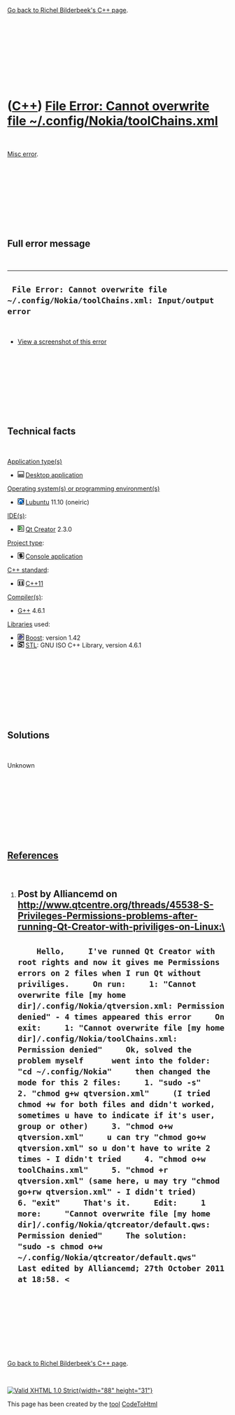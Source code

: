 

[Go back to Richel Bilderbeek's C++ page](Cpp.htm).

 

 

 

 

 

([C++](Cpp.htm)) [File Error: Cannot overwrite file \~/.config/Nokia/toolChains.xml](CppMiscErrorFileErrorCannotOverwriteNokiaToolchainsXml.htm)
================================================================================================================================================

 

[Misc error](CppMiscError.htm).

 

 

 

 

 

Full error message
------------------

 

  -----------------------------------------------------------------------------------------
  ` File Error: Cannot overwrite file ~/.config/Nokia/toolChains.xml: Input/output error`
  -----------------------------------------------------------------------------------------

 

-   [View a screenshot of this
    error](CppMiscErrorFileErrorCannotOverwriteNokiaToolchainsXml.png)

 

 

 

 

 

Technical facts
---------------

 

[Application type(s)](CppApplication.htm)

-   ![Desktop](PicDesktop.png) [Desktop
    application](CppDesktopApplication.htm)

[Operating system(s) or programming environment(s)](CppOs.htm)

-   ![Lubuntu](PicLubuntu.png) [Lubuntu](CppLubuntu.htm) 11.10 (oneiric)

[IDE(s)](CppIde.htm):

-   ![Qt Creator](PicQtCreator.png) [Qt Creator](CppQtCreator.htm) 2.3.0

[Project type](CppQtProjectType.htm):

-   ![console](PicConsole.png) [Console
    application](CppConsoleApplication.htm)

[C++ standard](CppStandard.htm):

-   ![C++11](PicCpp11.png) [C++11](Cpp11.htm)

[Compiler(s)](CppCompiler.htm):

-   [G++](CppGpp.htm) 4.6.1

[Libraries](CppLibrary.htm) used:

-   ![Boost](PicBoost.png) [Boost](CppBoost.htm): version 1.42
-   ![STL](PicStl.png) [STL](CppStl.htm): GNU ISO C++ Library, version
    4.6.1

 

 

 

 

 

Solutions
---------

 

Unknown

 

 

 

 

 

[References](CppReferences.htm)
-------------------------------

 

1.  Post by Alliancemd on
    http://www.qtcentre.org/threads/45538-S-Privileges-Permissions-problems-after-running-Qt-Creator-with-priviliges-on-Linux:\
      ----------------------------------------------------------------------------------------------------------------------------------------------------------------------------------------------------------------------------------------------------------------------------------------------------------------------------------------------------------------------------------------------------------------------------------------------------------------------------------------------------------------------------------------------------------------------------------------------------------------------------------------------------------------------------------------------------------------------------------------------------------------------------------------------------------------------------------------------------------------------------------------------------------------------------------------------------------------------------------------------------------------------------------------------------------------------------------------------------------------------------------------------------------------------------------------------------------------------------------------------------------------------------
      `     Hello,     I've runned Qt Creator with root rights and now it gives me Permissions errors on 2 files when I run Qt without priviliges.     On run:     1: "Cannot overwrite file [my home dir]/.config/Nokia/qtversion.xml: Permission denied" - 4 times appeared this error     On exit:     1: "Cannot overwrite file [my home dir]/.config/Nokia/toolChains.xml: Permission denied"     Ok, solved the problem myself      went into the folder:     "cd ~/.config/Nokia"     then changed the mode for this 2 files:     1. "sudo -s"     2. "chmod g+w qtversion.xml"     (I tried chmod +w for both files and didn't worked, sometimes u have to indicate if it's user, group or other)     3. "chmod o+w qtversion.xml"     u can try "chmod go+w qtversion.xml" so u don't have to write 2 times - I didn't tried     4. "chmod o+w toolChains.xml"     5. "chmod +r qtversion.xml" (same here, u may try "chmod go+rw qtversion.xml" - I didn't tried)     6. "exit"     That's it.     Edit:     1 more:     "Cannot overwrite file [my home dir]/.config/Nokia/qtcreator/default.qws: Permission denied"     The solution:     "sudo -s chmod o+w ~/.config/Nokia/qtcreator/default.qws"     Last edited by Alliancemd; 27th October 2011 at 18:58. <   `
      ----------------------------------------------------------------------------------------------------------------------------------------------------------------------------------------------------------------------------------------------------------------------------------------------------------------------------------------------------------------------------------------------------------------------------------------------------------------------------------------------------------------------------------------------------------------------------------------------------------------------------------------------------------------------------------------------------------------------------------------------------------------------------------------------------------------------------------------------------------------------------------------------------------------------------------------------------------------------------------------------------------------------------------------------------------------------------------------------------------------------------------------------------------------------------------------------------------------------------------------------------------------------------

 

 

 

 

 

[Go back to Richel Bilderbeek's C++ page](Cpp.htm).



 

[![Valid XHTML 1.0 Strict](valid-xhtml10.png){width="88"
height="31"}](http://validator.w3.org/check?uri=referer)

This page has been created by the [tool](Tools.htm)
[CodeToHtml](ToolCodeToHtml.htm)

